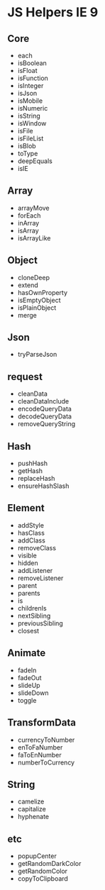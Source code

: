 # JS Helpers IE 9

## Core
* each
* isBoolean
* isFloat
* isFunction
* isInteger
* isJson
* isMobile
* isNumeric
* isString
* isWindow
* isFile
* isFileList
* isBlob
* toType
* deepEquals
* isIE

## Array
* arrayMove
* forEach
* inArray
* isArray
* isArrayLike

## Object
* cloneDeep
* extend
* hasOwnProperty
* isEmptyObject
* isPlainObject
* merge

## Json
* tryParseJson

## request
* cleanData
* cleanDataInclude
* encodeQueryData
* decodeQueryData
* removeQueryString

## Hash
* pushHash
* getHash
* replaceHash
* ensureHashSlash

## Element
* addStyle
* hasClass
* addClass
* removeClass
* visible
* hidden
* addListener
* removeListener
* parent
* parents
* is
* childrenIs
* nextSibling
* previousSibling
* closest

## Animate
* fadeIn
* fadeOut
* slideUp
* slideDown
* toggle

## TransformData
* currencyToNumber
* enToFaNumber
* faToEnNumber
* numberToCurrency

## String
* camelize
* capitalize
* hyphenate

## etc
* popupCenter
* getRandomDarkColor
* getRandomColor
* copyToClipboard